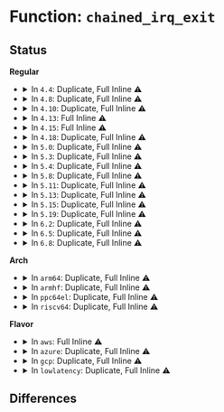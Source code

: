 # Function: <code>chained_irq_exit</code>

## Status
<b>Regular</b>
<ul>
<li>
<details>
<summary>In <code>4.4</code>: Duplicate, Full Inline ⚠️</summary>

**Collision:** Static Duplication

**Inline:** Full

**Transformation:** False

**Instances:**

```
In drivers/pinctrl/pinctrl-amd.c (ffffffff8142208e)
Location: include/linux/irqchip/chained_irq.h:43
Inline: True
Inline callers:
  - drivers/pinctrl/pinctrl-amd.c:amd_gpio_irq_handler
```
```
In drivers/gpio/gpio-zx.c (ffffffff8142c0ff)
Location: include/linux/irqchip/chained_irq.h:43
Inline: True
Inline callers:
  - drivers/gpio/gpio-zx.c:zx_irq_handler
```
</details>
</li>
<li>
<details>
<summary>In <code>4.8</code>: Duplicate, Full Inline ⚠️</summary>

**Collision:** Static Duplication

**Inline:** Full

**Transformation:** False

**Instances:**

```
In drivers/pinctrl/pinctrl-amd.c (ffffffff8146a7da)
Location: include/linux/irqchip/chained_irq.h:43
Inline: True
Inline callers:
  - drivers/pinctrl/pinctrl-amd.c:amd_gpio_irq_handler
```
```
In drivers/gpio/gpio-zx.c (ffffffff81477194)
Location: include/linux/irqchip/chained_irq.h:43
Inline: True
Inline callers:
  - drivers/gpio/gpio-zx.c:zx_irq_handler
```
</details>
</li>
<li>
<details>
<summary>In <code>4.10</code>: Duplicate, Full Inline ⚠️</summary>

**Collision:** Static Duplication

**Inline:** Full

**Transformation:** False

**Instances:**

```
In drivers/pinctrl/pinctrl-amd.c (ffffffff8148996a)
Location: include/linux/irqchip/chained_irq.h:43
Inline: True
Inline callers:
  - drivers/pinctrl/pinctrl-amd.c:amd_gpio_irq_handler
```
```
In drivers/pinctrl/intel/pinctrl-cherryview.c (ffffffff8148e884)
Location: include/linux/irqchip/chained_irq.h:43
Inline: True
Inline callers:
  - drivers/pinctrl/intel/pinctrl-cherryview.c:chv_gpio_irq_handler
```
</details>
</li>
<li>
<details>
<summary>In <code>4.13</code>: Full Inline ⚠️</summary>

**Collision:** Unique Static

**Inline:** Full

**Transformation:** False

**Instances:**

```
In drivers/pinctrl/intel/pinctrl-cherryview.c (ffffffff814982a0)
Location: include/linux/irqchip/chained_irq.h:43
Inline: True
Inline callers:
  - drivers/pinctrl/intel/pinctrl-cherryview.c:chv_gpio_irq_handler
```
</details>
</li>
<li>
<details>
<summary>In <code>4.15</code>: Full Inline ⚠️</summary>

**Collision:** Unique Static

**Inline:** Full

**Transformation:** False

**Instances:**

```
In drivers/pinctrl/intel/pinctrl-cherryview.c (ffffffff814d4500)
Location: include/linux/irqchip/chained_irq.h:43
Inline: True
Inline callers:
  - drivers/pinctrl/intel/pinctrl-cherryview.c:chv_gpio_irq_handler
```
</details>
</li>
<li>
<details>
<summary>In <code>4.18</code>: Duplicate, Full Inline ⚠️</summary>

**Collision:** Static Duplication

**Inline:** Full

**Transformation:** False

**Instances:**

```
In drivers/pinctrl/intel/pinctrl-cherryview.c (ffffffff81505520)
Location: include/linux/irqchip/chained_irq.h:43
Inline: True
Inline callers:
  - drivers/pinctrl/intel/pinctrl-cherryview.c:chv_gpio_irq_handler
```
```
In drivers/pci/controller/dwc/pcie-designware-host.c (0)
Location: include/linux/irqchip/chained_irq.h:43
Inline: True
```
</details>
</li>
<li>
<details>
<summary>In <code>5.0</code>: Duplicate, Full Inline ⚠️</summary>

**Collision:** Static Duplication

**Inline:** Full

**Transformation:** False

**Instances:**

```
In drivers/pinctrl/intel/pinctrl-cherryview.c (ffffffff8151a070)
Location: include/linux/irqchip/chained_irq.h:43
Inline: True
Inline callers:
  - drivers/pinctrl/intel/pinctrl-cherryview.c:chv_gpio_irq_handler
```
```
In drivers/pci/controller/dwc/pcie-designware-host.c (0)
Location: include/linux/irqchip/chained_irq.h:43
Inline: True
```
</details>
</li>
<li>
<details>
<summary>In <code>5.3</code>: Duplicate, Full Inline ⚠️</summary>

**Collision:** Static Duplication

**Inline:** Full

**Transformation:** False

**Instances:**

```
In drivers/pinctrl/intel/pinctrl-cherryview.c (ffffffff815481f0)
Location: include/linux/irqchip/chained_irq.h:32
Inline: True
Inline callers:
  - drivers/pinctrl/intel/pinctrl-cherryview.c:chv_gpio_irq_handler
```
```
In drivers/pci/controller/dwc/pcie-designware-host.c (0)
Location: include/linux/irqchip/chained_irq.h:32
Inline: True
```
</details>
</li>
<li>
<details>
<summary>In <code>5.4</code>: Duplicate, Full Inline ⚠️</summary>

**Collision:** Static Duplication

**Inline:** Full

**Transformation:** False

**Instances:**

```
In drivers/pinctrl/intel/pinctrl-cherryview.c (ffffffff81569110)
Location: include/linux/irqchip/chained_irq.h:32
Inline: True
Inline callers:
  - drivers/pinctrl/intel/pinctrl-cherryview.c:chv_gpio_irq_handler
```
```
In drivers/pci/controller/dwc/pcie-designware-host.c (0)
Location: include/linux/irqchip/chained_irq.h:32
Inline: True
```
</details>
</li>
<li>
<details>
<summary>In <code>5.8</code>: Duplicate, Full Inline ⚠️</summary>

**Collision:** Static Duplication

**Inline:** Full

**Transformation:** False

**Instances:**

```
In drivers/pinctrl/intel/pinctrl-cherryview.c (ffffffff8160b80b)
Location: include/linux/irqchip/chained_irq.h:32
Inline: True
Inline callers:
  - drivers/pinctrl/intel/pinctrl-cherryview.c:chv_gpio_irq_handler
```
```
In drivers/pci/controller/dwc/pcie-designware-host.c (0)
Location: include/linux/irqchip/chained_irq.h:32
Inline: False
```
</details>
</li>
<li>
<details>
<summary>In <code>5.11</code>: Duplicate, Full Inline ⚠️</summary>

**Collision:** Static Duplication

**Inline:** Full

**Transformation:** False

**Instances:**

```
In drivers/pinctrl/intel/pinctrl-cherryview.c (ffffffff8162feea)
Location: include/linux/irqchip/chained_irq.h:32
Inline: True
Inline callers:
  - drivers/pinctrl/intel/pinctrl-cherryview.c:chv_gpio_irq_handler
```
```
In drivers/pci/controller/dwc/pcie-designware-host.c (ffffffff8167be8f)
Location: include/linux/irqchip/chained_irq.h:32
Inline: True
Inline callers:
  - drivers/pci/controller/dwc/pcie-designware-host.c:dw_chained_msi_isr
```
</details>
</li>
<li>
<details>
<summary>In <code>5.13</code>: Duplicate, Full Inline ⚠️</summary>

**Collision:** Static Duplication

**Inline:** Full

**Transformation:** False

**Instances:**

```
In drivers/pinctrl/intel/pinctrl-cherryview.c (ffffffff81613b92)
Location: include/linux/irqchip/chained_irq.h:32
Inline: True
Inline callers:
  - drivers/pinctrl/intel/pinctrl-cherryview.c:chv_gpio_irq_handler
```
```
In drivers/pci/controller/dwc/pcie-designware-host.c (ffffffff8165ed4f)
Location: include/linux/irqchip/chained_irq.h:32
Inline: True
Inline callers:
  - drivers/pci/controller/dwc/pcie-designware-host.c:dw_chained_msi_isr
```
</details>
</li>
<li>
<details>
<summary>In <code>5.15</code>: Duplicate, Full Inline ⚠️</summary>

**Collision:** Static Duplication

**Inline:** Full

**Transformation:** False

**Instances:**

```
In drivers/pinctrl/intel/pinctrl-cherryview.c (ffffffff81682cf5)
Location: include/linux/irqchip/chained_irq.h:32
Inline: True
Inline callers:
  - drivers/pinctrl/intel/pinctrl-cherryview.c:chv_gpio_irq_handler
```
```
In drivers/pci/controller/dwc/pcie-designware-host.c (ffffffff816d18ff)
Location: include/linux/irqchip/chained_irq.h:32
Inline: True
Inline callers:
  - drivers/pci/controller/dwc/pcie-designware-host.c:dw_chained_msi_isr
```
</details>
</li>
<li>
<details>
<summary>In <code>5.19</code>: Duplicate, Full Inline ⚠️</summary>

**Collision:** Static Duplication

**Inline:** Full

**Transformation:** False

**Instances:**

```
In drivers/pinctrl/intel/pinctrl-cherryview.c (ffffffff8179ed89)
Location: include/linux/irqchip/chained_irq.h:32
Inline: True
Inline callers:
  - drivers/pinctrl/intel/pinctrl-cherryview.c:chv_gpio_irq_handler
```
```
In drivers/pci/controller/dwc/pcie-designware-host.c (ffffffff817fa9cf)
Location: include/linux/irqchip/chained_irq.h:32
Inline: True
Inline callers:
  - drivers/pci/controller/dwc/pcie-designware-host.c:dw_chained_msi_isr
```
</details>
</li>
<li>
<details>
<summary>In <code>6.2</code>: Duplicate, Full Inline ⚠️</summary>

**Collision:** Static Duplication

**Inline:** Full

**Transformation:** False

**Instances:**

```
In drivers/pinctrl/intel/pinctrl-cherryview.c (ffffffff818b5a02)
Location: include/linux/irqchip/chained_irq.h:32
Inline: True
Inline callers:
  - drivers/pinctrl/intel/pinctrl-cherryview.c:chv_gpio_irq_handler
```
```
In drivers/pci/controller/dwc/pcie-designware-host.c (ffffffff819271bf)
Location: include/linux/irqchip/chained_irq.h:32
Inline: True
Inline callers:
  - drivers/pci/controller/dwc/pcie-designware-host.c:dw_chained_msi_isr
```
</details>
</li>
<li>
<details>
<summary>In <code>6.5</code>: Duplicate, Full Inline ⚠️</summary>

**Collision:** Static Duplication

**Inline:** Full

**Transformation:** False

**Instances:**

```
In drivers/pinctrl/intel/pinctrl-cherryview.c (ffffffff818f8ab2)
Location: include/linux/irqchip/chained_irq.h:32
Inline: True
Inline callers:
  - drivers/pinctrl/intel/pinctrl-cherryview.c:chv_gpio_irq_handler
```
```
In drivers/pci/controller/dwc/pcie-designware-host.c (ffffffff8196b38f)
Location: include/linux/irqchip/chained_irq.h:32
Inline: True
Inline callers:
  - drivers/pci/controller/dwc/pcie-designware-host.c:dw_chained_msi_isr
```
</details>
</li>
<li>
<details>
<summary>In <code>6.8</code>: Duplicate, Full Inline ⚠️</summary>

**Collision:** Static Duplication

**Inline:** Full

**Transformation:** False

**Instances:**

```
In drivers/pinctrl/intel/pinctrl-cherryview.c (ffffffff81940442)
Location: include/linux/irqchip/chained_irq.h:32
Inline: True
Inline callers:
  - drivers/pinctrl/intel/pinctrl-cherryview.c:chv_gpio_irq_handler
```
```
In drivers/pci/controller/dwc/pcie-designware-host.c (ffffffff819b4e6f)
Location: include/linux/irqchip/chained_irq.h:32
Inline: True
Inline callers:
  - drivers/pci/controller/dwc/pcie-designware-host.c:dw_chained_msi_isr
```
</details>
</li>
</ul>
<b>Arch</b>
<ul>
<li>
<details>
<summary>In <code>arm64</code>: Duplicate, Full Inline ⚠️</summary>

**Collision:** Static Duplication

**Inline:** Full

**Transformation:** False

**Instances:**

```
In drivers/irqchip/irq-al-fic.c (ffff80001066a920)
Location: include/linux/irqchip/chained_irq.h:32
Inline: True
Inline callers:
  - drivers/irqchip/irq-al-fic.c:al_fic_irq_handler
```
```
In drivers/irqchip/irq-dw-apb-ictl.c (ffff80001066b1dc)
Location: include/linux/irqchip/chained_irq.h:32
Inline: True
Inline callers:
  - drivers/irqchip/irq-dw-apb-ictl.c:dw_apb_ictl_handler
```
```
In drivers/irqchip/irq-sunxi-nmi.c (ffff80001066b468)
Location: include/linux/irqchip/chained_irq.h:32
Inline: True
Inline callers:
  - drivers/irqchip/irq-sunxi-nmi.c:sunxi_sc_nmi_handle_irq
```
```
In drivers/irqchip/irq-gic.c (ffff80001066c2a8)
Location: include/linux/irqchip/chained_irq.h:32
Inline: True
Inline callers:
  - drivers/irqchip/irq-gic.c:gic_handle_cascade_irq
```
```
In drivers/irqchip/irq-partition-percpu.c (ffff800010675a94)
Location: include/linux/irqchip/chained_irq.h:32
Inline: True
Inline callers:
  - drivers/irqchip/irq-partition-percpu.c:partition_handle_irq
```
```
In drivers/irqchip/irq-bcm7038-l1.c (ffff8000106770a4)
Location: include/linux/irqchip/chained_irq.h:32
Inline: True
Inline callers:
  - drivers/irqchip/irq-bcm7038-l1.c:bcm7038_l1_irq_handle
```
```
In drivers/irqchip/irq-brcmstb-l2.c (ffff80001067771c)
Location: include/linux/irqchip/chained_irq.h:32
Inline: True
Inline callers:
  - drivers/irqchip/irq-brcmstb-l2.c:brcmstb_l2_intc_irq_handle
```
```
In drivers/irqchip/irq-mvebu-pic.c (ffff800010679fb8)
Location: include/linux/irqchip/chained_irq.h:32
Inline: True
Inline callers:
  - drivers/irqchip/irq-mvebu-pic.c:mvebu_pic_handle_cascade_irq
```
```
In drivers/irqchip/irq-mvebu-sei.c (ffff80001067a99c)
Location: include/linux/irqchip/chained_irq.h:32
Inline: True
Inline callers:
  - drivers/irqchip/irq-mvebu-sei.c:mvebu_sei_handle_cascade_irq
```
```
In drivers/irqchip/irq-ls-scfg-msi.c (ffff80001067b14c)
Location: include/linux/irqchip/chained_irq.h:32
Inline: True
Inline callers:
  - drivers/irqchip/irq-ls-scfg-msi.c:ls_scfg_msi_irq_handler
```
```
In drivers/irqchip/qcom-irq-combiner.c (ffff80001067babc)
Location: include/linux/irqchip/chained_irq.h:32
Inline: True
Inline callers:
  - drivers/irqchip/qcom-irq-combiner.c:combiner_handle_irq
```
```
In drivers/irqchip/irq-imx-irqsteer.c (ffff80001067d580)
Location: include/linux/irqchip/chained_irq.h:32
Inline: True
Inline callers:
  - drivers/irqchip/irq-imx-irqsteer.c:imx_irqsteer_irq_handler
```
```
In drivers/irqchip/irq-ti-sci-inta.c (ffff80001067e4c4)
Location: include/linux/irqchip/chained_irq.h:32
Inline: True
Inline callers:
  - drivers/irqchip/irq-ti-sci-inta.c:ti_sci_inta_irq_handler
```
```
In drivers/pinctrl/pinctrl-rockchip.c (ffff80001069ae38)
Location: include/linux/irqchip/chained_irq.h:32
Inline: True
Inline callers:
  - drivers/pinctrl/pinctrl-rockchip.c:rockchip_irq_demux
```
```
In drivers/pinctrl/pinctrl-single.c (ffff80001069dc3c)
Location: include/linux/irqchip/chained_irq.h:32
Inline: True
Inline callers:
  - drivers/pinctrl/pinctrl-single.c:pcs_irq_chain_handler
```
```
In drivers/pinctrl/pinctrl-ocelot.c (ffff80001069fc80)
Location: include/linux/irqchip/chained_irq.h:32
Inline: True
Inline callers:
  - drivers/pinctrl/pinctrl-ocelot.c:ocelot_irq_handler
```
```
In drivers/pinctrl/actions/pinctrl-owl.c (ffff8000106a0b60)
Location: include/linux/irqchip/chained_irq.h:32
Inline: True
Inline callers:
  - drivers/pinctrl/actions/pinctrl-owl.c:owl_gpio_irq_handler
```
```
In drivers/pinctrl/bcm/pinctrl-bcm2835.c (ffff8000106a3824)
Location: include/linux/irqchip/chained_irq.h:32
Inline: True
Inline callers:
  - drivers/pinctrl/bcm/pinctrl-bcm2835.c:bcm2835_gpio_irq_handler
```
```
In drivers/pinctrl/bcm/pinctrl-iproc-gpio.c (ffff8000106a4f90)
Location: include/linux/irqchip/chained_irq.h:32
Inline: True
Inline callers:
  - drivers/pinctrl/bcm/pinctrl-iproc-gpio.c:iproc_gpio_irq_handler
```
```
In drivers/pinctrl/mvebu/pinctrl-armada-37xx.c (ffff8000106ac268)
Location: include/linux/irqchip/chained_irq.h:32
Inline: True
Inline callers:
  - drivers/pinctrl/mvebu/pinctrl-armada-37xx.c:armada_37xx_irq_handler
```
```
In drivers/pinctrl/qcom/pinctrl-msm.c (ffff8000106adb94)
Location: include/linux/irqchip/chained_irq.h:32
Inline: True
Inline callers:
  - drivers/pinctrl/qcom/pinctrl-msm.c:msm_gpio_irq_handler
```
```
In drivers/pinctrl/sunxi/pinctrl-sunxi.c (ffff8000106b58c4)
Location: include/linux/irqchip/chained_irq.h:32
Inline: True
Inline callers:
  - drivers/pinctrl/sunxi/pinctrl-sunxi.c:sunxi_pinctrl_irq_handler
```
```
In drivers/pinctrl/mediatek/mtk-eint.c (ffff8000106b7a00)
Location: include/linux/irqchip/chained_irq.h:32
Inline: True
Inline callers:
  - drivers/pinctrl/mediatek/mtk-eint.c:mtk_eint_irq_handler
```
```
In drivers/gpio/gpio-davinci.c (ffff8000106ce3e8)
Location: include/linux/irqchip/chained_irq.h:32
Inline: True
Inline callers:
  - drivers/gpio/gpio-davinci.c:gpio_irq_handler
```
```
In drivers/gpio/gpio-ftgpio010.c (ffff8000106ceb10)
Location: include/linux/irqchip/chained_irq.h:32
Inline: True
Inline callers:
  - drivers/gpio/gpio-ftgpio010.c:ftgpio_gpio_irq_handler
```
```
In drivers/gpio/gpio-mvebu.c (ffff8000106d1918)
Location: include/linux/irqchip/chained_irq.h:32
Inline: True
Inline callers:
  - drivers/gpio/gpio-mvebu.c:mvebu_gpio_irq_handler
```
```
In drivers/gpio/gpio-mxc.c (ffff8000106d27d4)
Location: include/linux/irqchip/chained_irq.h:32
Inline: True
Inline callers:
  - drivers/gpio/gpio-mxc.c:mx2_gpio_irq_handler
  - drivers/gpio/gpio-mxc.c:mx3_gpio_irq_handler
```
```
In drivers/gpio/gpio-pl061.c (ffff8000106d3928)
Location: include/linux/irqchip/chained_irq.h:32
Inline: True
Inline callers:
  - drivers/gpio/gpio-pl061.c:pl061_irq_handler
```
```
In drivers/pci/controller/pci-ftpci100.c (ffff80001071f35c)
Location: include/linux/irqchip/chained_irq.h:32
Inline: True
Inline callers:
  - drivers/pci/controller/pci-ftpci100.c:faraday_pci_irq_handler
```
```
In drivers/pci/controller/pcie-xilinx-nwl.c (ffff800010724268)
Location: include/linux/irqchip/chained_irq.h:32
Inline: True
Inline callers:
  - drivers/pci/controller/pcie-xilinx-nwl.c:nwl_pcie_msi_handler_low
  - drivers/pci/controller/pcie-xilinx-nwl.c:nwl_pcie_msi_handler_high
  - drivers/pci/controller/pcie-xilinx-nwl.c:nwl_pcie_leg_handler
```
```
In drivers/pci/controller/pci-xgene-msi.c (ffff800010725c44)
Location: include/linux/irqchip/chained_irq.h:32
Inline: True
Inline callers:
  - drivers/pci/controller/pci-xgene-msi.c:xgene_msi_isr
```
```
In drivers/pci/controller/pcie-iproc-msi.c (ffff80001072692c)
Location: include/linux/irqchip/chained_irq.h:32
Inline: True
Inline callers:
  - drivers/pci/controller/pcie-iproc-msi.c:iproc_msi_handler
```
```
In drivers/pci/controller/pcie-altera.c (ffff800010727a88)
Location: include/linux/irqchip/chained_irq.h:32
Inline: True
Inline callers:
  - drivers/pci/controller/pcie-altera.c:altera_pcie_isr
```
```
In drivers/pci/controller/pcie-altera-msi.c (ffff800010728178)
Location: include/linux/irqchip/chained_irq.h:32
Inline: True
Inline callers:
  - drivers/pci/controller/pcie-altera-msi.c:altera_msi_isr
```
```
In drivers/pci/controller/pcie-mediatek.c (ffff80001072b4ec)
Location: include/linux/irqchip/chained_irq.h:32
Inline: True
Inline callers:
  - drivers/pci/controller/pcie-mediatek.c:mtk_pcie_intr_handler
```
```
In drivers/pci/controller/pcie-mobiveil.c (ffff80001072cb88)
Location: include/linux/irqchip/chained_irq.h:32
Inline: True
Inline callers:
  - drivers/pci/controller/pcie-mobiveil.c:mobiveil_pcie_isr
```
```
In drivers/pci/controller/dwc/pcie-designware-host.c (ffff80001072eb60)
Location: include/linux/irqchip/chained_irq.h:32
Inline: True
Inline callers:
  - drivers/pci/controller/dwc/pcie-designware-host.c:dw_chained_msi_isr
```
```
In drivers/pci/controller/dwc/pci-keystone.c (ffff800010732fe0)
Location: include/linux/irqchip/chained_irq.h:32
Inline: True
Inline callers:
  - drivers/pci/controller/dwc/pci-keystone.c:ks_pcie_legacy_irq_handler
  - drivers/pci/controller/dwc/pci-keystone.c:ks_pcie_msi_irq_handler
```
```
In drivers/edac/altera_edac.c (ffff800010b15f94)
Location: include/linux/irqchip/chained_irq.h:32
Inline: True
Inline callers:
  - drivers/edac/altera_edac.c:altr_edac_a10_irq_handler
```
</details>
</li>
<li>
<details>
<summary>In <code>armhf</code>: Duplicate, Full Inline ⚠️</summary>

**Collision:** Static Duplication

**Inline:** Full

**Transformation:** False

**Instances:**

```
In drivers/irqchip/irq-al-fic.c (c0812ff4)
Location: include/linux/irqchip/chained_irq.h:32
Inline: True
Inline callers:
  - drivers/irqchip/irq-al-fic.c:al_fic_irq_handler
```
```
In drivers/irqchip/exynos-combiner.c (c08139c4)
Location: include/linux/irqchip/chained_irq.h:32
Inline: True
Inline callers:
  - drivers/irqchip/exynos-combiner.c:combiner_handle_cascade_irq
```
```
In drivers/irqchip/irq-dw-apb-ictl.c (c0814558)
Location: include/linux/irqchip/chained_irq.h:32
Inline: True
Inline callers:
  - drivers/irqchip/irq-dw-apb-ictl.c:dw_apb_ictl_handler
```
```
In drivers/irqchip/irq-gic.c (c0814bb8)
Location: include/linux/irqchip/chained_irq.h:32
Inline: True
Inline callers:
  - drivers/irqchip/irq-gic.c:gic_handle_cascade_irq
```
```
In drivers/irqchip/irq-partition-percpu.c (c081dee0)
Location: include/linux/irqchip/chained_irq.h:32
Inline: True
Inline callers:
  - drivers/irqchip/irq-partition-percpu.c:partition_handle_irq
```
```
In drivers/irqchip/irq-armada-370-xp.c (c081e7d8)
Location: include/linux/irqchip/chained_irq.h:32
Inline: True
Inline callers:
  - drivers/irqchip/irq-armada-370-xp.c:armada_370_xp_mpic_handle_cascade_irq
```
```
In drivers/irqchip/irq-aspeed-i2c-ic.c (c0821d08)
Location: include/linux/irqchip/chained_irq.h:32
Inline: True
Inline callers:
  - drivers/irqchip/irq-aspeed-i2c-ic.c:aspeed_i2c_ic_irq_handler
```
```
In drivers/irqchip/irq-imx-irqsteer.c (c082309c)
Location: include/linux/irqchip/chained_irq.h:32
Inline: True
Inline callers:
  - drivers/irqchip/irq-imx-irqsteer.c:imx_irqsteer_irq_handler
```
```
In drivers/pinctrl/pinctrl-rockchip.c (c08389e4)
Location: include/linux/irqchip/chained_irq.h:32
Inline: True
Inline callers:
  - drivers/pinctrl/pinctrl-rockchip.c:rockchip_irq_demux
```
```
In drivers/pinctrl/pinctrl-single.c (c083f3f0)
Location: include/linux/irqchip/chained_irq.h:32
Inline: True
Inline callers:
  - drivers/pinctrl/pinctrl-single.c:pcs_irq_chain_handler
```
```
In drivers/pinctrl/pinctrl-ocelot.c (c0844878)
Location: include/linux/irqchip/chained_irq.h:32
Inline: True
Inline callers:
  - drivers/pinctrl/pinctrl-ocelot.c:ocelot_irq_handler
```
```
In drivers/pinctrl/actions/pinctrl-owl.c (c0845c94)
Location: include/linux/irqchip/chained_irq.h:32
Inline: True
Inline callers:
  - drivers/pinctrl/actions/pinctrl-owl.c:owl_gpio_irq_handler
```
```
In drivers/pinctrl/nuvoton/pinctrl-npcm7xx.c (c084de44)
Location: include/linux/irqchip/chained_irq.h:32
Inline: True
Inline callers:
  - drivers/pinctrl/nuvoton/pinctrl-npcm7xx.c:npcmgpio_irq_handler
```
```
In drivers/pinctrl/qcom/pinctrl-msm.c (c084ee78)
Location: include/linux/irqchip/chained_irq.h:32
Inline: True
Inline callers:
  - drivers/pinctrl/qcom/pinctrl-msm.c:msm_gpio_irq_handler
```
```
In drivers/pinctrl/samsung/pinctrl-exynos.c (c0852274)
Location: include/linux/irqchip/chained_irq.h:32
Inline: True
Inline callers:
  - drivers/pinctrl/samsung/pinctrl-exynos.c:exynos_irq_demux_eint16_31
  - drivers/pinctrl/samsung/pinctrl-exynos.c:exynos_irq_demux_eint16_31
  - drivers/pinctrl/samsung/pinctrl-exynos.c:exynos_irq_eint0_15
  - drivers/pinctrl/samsung/pinctrl-exynos.c:exynos_irq_eint0_15
```
```
In drivers/pinctrl/mediatek/mtk-eint.c (c08586c4)
Location: include/linux/irqchip/chained_irq.h:32
Inline: True
Inline callers:
  - drivers/pinctrl/mediatek/mtk-eint.c:mtk_eint_irq_handler
```
```
In drivers/gpio/gpio-ftgpio010.c (c0868684)
Location: include/linux/irqchip/chained_irq.h:32
Inline: True
Inline callers:
  - drivers/gpio/gpio-ftgpio010.c:ftgpio_gpio_irq_handler
```
```
In drivers/gpio/gpio-mvebu.c (c086b0c8)
Location: include/linux/irqchip/chained_irq.h:32
Inline: True
Inline callers:
  - drivers/gpio/gpio-mvebu.c:mvebu_gpio_irq_handler
```
```
In drivers/gpio/gpio-mxc.c (c086bebc)
Location: include/linux/irqchip/chained_irq.h:32
Inline: True
Inline callers:
  - drivers/gpio/gpio-mxc.c:mx2_gpio_irq_handler
  - drivers/gpio/gpio-mxc.c:mx2_gpio_irq_handler
  - drivers/gpio/gpio-mxc.c:mx3_gpio_irq_handler
  - drivers/gpio/gpio-mxc.c:mx3_gpio_irq_handler
```
```
In drivers/gpio/gpio-pl061.c (c086ee18)
Location: include/linux/irqchip/chained_irq.h:32
Inline: True
Inline callers:
  - drivers/gpio/gpio-pl061.c:pl061_irq_handler
```
```
In drivers/gpio/gpio-tegra.c (c0871d4c)
Location: include/linux/irqchip/chained_irq.h:32
Inline: True
Inline callers:
  - drivers/gpio/gpio-tegra.c:tegra_gpio_irq_handler
  - drivers/gpio/gpio-tegra.c:tegra_gpio_irq_handler
  - drivers/gpio/gpio-tegra.c:tegra_gpio_irq_handler
  - drivers/gpio/gpio-tegra.c:tegra_gpio_irq_handler
```
```
In drivers/gpio/gpio-vf610.c (c087361c)
Location: include/linux/irqchip/chained_irq.h:32
Inline: True
Inline callers:
  - drivers/gpio/gpio-vf610.c:vf610_gpio_irq_handler
```
```
In drivers/pci/controller/pci-ftpci100.c (c08a7df0)
Location: include/linux/irqchip/chained_irq.h:32
Inline: True
Inline callers:
  - drivers/pci/controller/pci-ftpci100.c:faraday_pci_irq_handler
```
```
In drivers/pci/controller/pcie-altera.c (c08b2208)
Location: include/linux/irqchip/chained_irq.h:32
Inline: True
Inline callers:
  - drivers/pci/controller/pcie-altera.c:altera_pcie_isr
```
```
In drivers/pci/controller/pcie-altera-msi.c (c08b2d1c)
Location: include/linux/irqchip/chained_irq.h:32
Inline: True
Inline callers:
  - drivers/pci/controller/pcie-altera-msi.c:altera_msi_isr
```
```
In drivers/pci/controller/pcie-mediatek.c (c08b4cc8)
Location: include/linux/irqchip/chained_irq.h:32
Inline: True
Inline callers:
  - drivers/pci/controller/pcie-mediatek.c:mtk_pcie_intr_handler
```
```
In drivers/pci/controller/dwc/pcie-designware-host.c (c08b803c)
Location: include/linux/irqchip/chained_irq.h:32
Inline: True
Inline callers:
  - drivers/pci/controller/dwc/pcie-designware-host.c:dw_chained_msi_isr
```
```
In drivers/pci/controller/dwc/pcie-uniphier.c (c08bf5c0)
Location: include/linux/irqchip/chained_irq.h:32
Inline: True
Inline callers:
  - drivers/pci/controller/dwc/pcie-uniphier.c:uniphier_pcie_irq_handler
```
</details>
</li>
<li>
<details>
<summary>In <code>ppc64el</code>: Duplicate, Full Inline ⚠️</summary>

**Collision:** Static Duplication

**Inline:** Full

**Transformation:** False

**Instances:**

```
In drivers/irqchip/irq-al-fic.c (c0000000008208c0)
Location: include/linux/irqchip/chained_irq.h:32
Inline: True
Inline callers:
  - drivers/irqchip/irq-al-fic.c:al_fic_irq_handler
```
```
In drivers/pinctrl/pinctrl-single.c (c000000000833f70)
Location: include/linux/irqchip/chained_irq.h:32
Inline: True
Inline callers:
  - drivers/pinctrl/pinctrl-single.c:pcs_irq_chain_handler
```
```
In drivers/pinctrl/pinctrl-ocelot.c (c000000000838474)
Location: include/linux/irqchip/chained_irq.h:32
Inline: True
Inline callers:
  - drivers/pinctrl/pinctrl-ocelot.c:ocelot_irq_handler
```
```
In drivers/gpio/gpio-ftgpio010.c (c000000000849e2c)
Location: include/linux/irqchip/chained_irq.h:32
Inline: True
Inline callers:
  - drivers/gpio/gpio-ftgpio010.c:ftgpio_gpio_irq_handler
```
```
In drivers/pci/controller/pci-ftpci100.c (c000000000890ef4)
Location: include/linux/irqchip/chained_irq.h:32
Inline: True
Inline callers:
  - drivers/pci/controller/pci-ftpci100.c:faraday_pci_irq_handler
```
</details>
</li>
<li>
<details>
<summary>In <code>riscv64</code>: Duplicate, Full Inline ⚠️</summary>

**Collision:** Static Duplication

**Inline:** Full

**Transformation:** False

**Instances:**

```
In drivers/irqchip/irq-al-fic.c (ffffffe0004954dc)
Location: include/linux/irqchip/chained_irq.h:32
Inline: True
Inline callers:
  - drivers/irqchip/irq-al-fic.c:al_fic_irq_handler
```
```
In drivers/pinctrl/pinctrl-single.c (ffffffe0004a146a)
Location: include/linux/irqchip/chained_irq.h:32
Inline: True
Inline callers:
  - drivers/pinctrl/pinctrl-single.c:pcs_irq_chain_handler
```
```
In drivers/pinctrl/pinctrl-ocelot.c (ffffffe0004a38fc)
Location: include/linux/irqchip/chained_irq.h:32
Inline: True
Inline callers:
  - drivers/pinctrl/pinctrl-ocelot.c:ocelot_irq_handler
```
```
In drivers/gpio/gpio-ftgpio010.c (ffffffe0004ae722)
Location: include/linux/irqchip/chained_irq.h:32
Inline: True
Inline callers:
  - drivers/gpio/gpio-ftgpio010.c:ftgpio_gpio_irq_handler
```
```
In drivers/pci/controller/pci-ftpci100.c (ffffffe0004e5db6)
Location: include/linux/irqchip/chained_irq.h:32
Inline: True
Inline callers:
  - drivers/pci/controller/pci-ftpci100.c:faraday_pci_irq_handler
```
```
In drivers/pci/controller/dwc/pcie-designware-host.c (ffffffe0004e8e78)
Location: include/linux/irqchip/chained_irq.h:32
Inline: True
Inline callers:
  - drivers/pci/controller/dwc/pcie-designware-host.c:dw_chained_msi_isr
```
</details>
</li>
</ul>
<b>Flavor</b>
<ul>
<li>
<details>
<summary>In <code>aws</code>: Full Inline ⚠️</summary>

**Collision:** Unique Static

**Inline:** Full

**Transformation:** False

**Instances:**

```
In drivers/pci/controller/dwc/pcie-designware-host.c (0)
Location: include/linux/irqchip/chained_irq.h:32
Inline: True
```
</details>
</li>
<li>
<details>
<summary>In <code>azure</code>: Duplicate, Full Inline ⚠️</summary>

**Collision:** Static Duplication

**Inline:** Full

**Transformation:** False

**Instances:**

```
In drivers/pinctrl/intel/pinctrl-cherryview.c (ffffffff8154f720)
Location: include/linux/irqchip/chained_irq.h:32
Inline: True
Inline callers:
  - drivers/pinctrl/intel/pinctrl-cherryview.c:chv_gpio_irq_handler
```
```
In drivers/pci/controller/dwc/pcie-designware-host.c (0)
Location: include/linux/irqchip/chained_irq.h:32
Inline: True
```
</details>
</li>
<li>
<details>
<summary>In <code>gcp</code>: Duplicate, Full Inline ⚠️</summary>

**Collision:** Static Duplication

**Inline:** Full

**Transformation:** False

**Instances:**

```
In drivers/pinctrl/intel/pinctrl-cherryview.c (ffffffff8155d440)
Location: include/linux/irqchip/chained_irq.h:32
Inline: True
Inline callers:
  - drivers/pinctrl/intel/pinctrl-cherryview.c:chv_gpio_irq_handler
```
```
In drivers/pci/controller/dwc/pcie-designware-host.c (0)
Location: include/linux/irqchip/chained_irq.h:32
Inline: True
```
</details>
</li>
<li>
<details>
<summary>In <code>lowlatency</code>: Duplicate, Full Inline ⚠️</summary>

**Collision:** Static Duplication

**Inline:** Full

**Transformation:** False

**Instances:**

```
In drivers/pinctrl/intel/pinctrl-cherryview.c (ffffffff81577360)
Location: include/linux/irqchip/chained_irq.h:32
Inline: True
Inline callers:
  - drivers/pinctrl/intel/pinctrl-cherryview.c:chv_gpio_irq_handler
```
```
In drivers/pci/controller/dwc/pcie-designware-host.c (0)
Location: include/linux/irqchip/chained_irq.h:32
Inline: True
```
</details>
</li>
</ul>

## Differences
